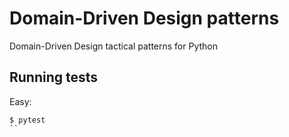 # Domain-Driven Design patterns 
Domain-Driven Design tactical patterns for Python


## Running tests
Easy:
```
$ pytest
``